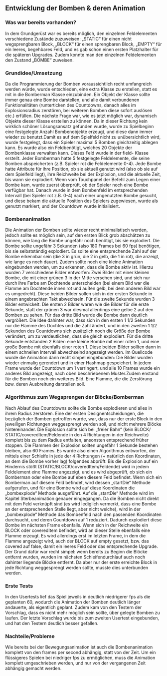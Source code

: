 ## Entwicklung der Bomben & deren Animation
### Was war bereits vorhanden?
In dem Grundgerüst war es bereits möglich, den einzelnen Feldelementen verschiedene
Zustände zuzuweisen: „STATIC“ für einen nicht wegsprengbaren Block, „BLOCK“ für einen
sprengbaren Block, „EMPTY“ für ein leeres, begehbares Feld, und es gab schon einen ersten
Platzhalter für die späteren Upgrades. Zudem konnte man den einzelnen Feldelementen den
Zustand „BOMBE“ zuweisen.

### Grundidee/Umsetzung
Da die Programmierung der Bomben voraussichtlich recht umfangreich werden würde,
wurde entschieden, eine extra Klasse zu erstellen, statt es mit in die Bomberman Klasse
einzubinden. Ein Objekt der Klasse sollte immer genau eine Bombe darstellen, und alle damit
verbundenen Funktionalitäten (runterticken des Countdowns, danach alles im
Explosionsradius zerstören, bei weiteren Bomben diese sofort auslösen etc.) erfüllen.
Die nächste Frage war, wie es jetzt möglich war, dynamisch Objekte dieser Klasse erstellen
zu können. Da in dieser Richtung kein wirklich schöner Lösungsansatz gefunden wurde,
wurde zu Spielbeginn eine festgelegte Anzahl Bombenobjekte erzeugt, und diese dann
immer wieder zu benutzt.Damit es auf dem Spielfeld nicht zu unübersichtlich wird, wurde festgelegt, dass ein Spieler
maximal 5 Bomben gleichzeitig ablegen kann. Es wurde also ein Feldbenötigt, welches 20
Objekte der Bombenklasse verwalten kann. Dieses Feld wurde in der field- Klasse erstellt.
Jeder Bomberman hatte 5 festgelegte Feldelemente, die seine Bomben abspeicherten (z.B.
Spieler rot die Feldelemente 0-4). Jede Bombe hatte Attribute für ihre Position, ob sie aktuell
genutzt wird (also ob sie auf dem Spielfeld liegt), ihre Reichweite bei der Explosion, und die
aktuelle Zeit, bis wann sie explodiert.
Wenn vom Touchpanel der Befehl zum Legen einer Bombe kam, wurde zuerst überprüft, ob
der Spieler noch eine Bombe verfügbar hat. Danach wurde in dem Bombenfeld im
entsprechenden Intervall (bei Spieler rot z.B. 0-4) nach einer ungenutzten Bombe gesucht,
und diese bekam die aktuelle Position des Spielers zugewiesen, wurde als genutzt markiert,
und der Countdown wurde initialisiert.

### Bombenanimation
Die Animation der Bomben sollte wieder recht minimalistisch werden, jedoch sollte es
möglich sein, auf den ersten Blick grob abschätzen zu können, wie lang die Bombe ungefähr
noch benötigt, bis sie explodiert. Die Bombe sollte ungefähr 3 Sekunden (also 180 Frames
bei 60 fps) benötigen, bis sie selbstständig explodiert. Es sollte eine entsprechende Zahl auf
der Bombe erkennbar sein (die 3 in grün, die 2 in gelb, die 1 in rot), die anzeigt, wie lange es
noch dauert. Zudem sollte noch eine kleine Animation eingebunden werden, um zu
erkennen, dass die Bombe aktiv ist.
Hierzu wurden 7 verschiedene Bilder entworfen:
Zwei Bilder mit einer kleinen Bombe, die mit einer grünen 3 in der Mitte versehen sind, und
sich nur durch ihre Farbe am Dochtende unterscheiden (bei einem Bild war die Flamme am
Dochtende innen rot und außen gelb, bei dem anderen Bild war es umgedreht). Diese beiden
Bilder sollen sich in der ersten Sekunde in einem angebrachten Takt abwechseln.
Für die zweite Sekunde wurden 3 Bilder entwickelt. Die ersten 2 Bilder waren wie die Bilder
für die erste Sekunde, statt der grünen 3 war diesmal allerdings eine gelbe 2 auf den
Bomben zu sehen. Für das dritte Bild wurde die Bombe dann deutlich vergrößert. Die Idee
dahinter war, dass sich in den ersten 1 1/2 Sekunden nur die Flamme des Dochtes und die Zahl
ändert, und in den zweiten 1 1/2 Sekunden des Countdowns sich zusätzlich noch die Größe
der Bombe verändert, um zu verdeutlichen, dass sie gleich explodiert.
Für die dritte Sekunde entstanden 2 Bilder: eine kleine Bombe mit einer roten 1, und eine
große Bombe mit ebenfalls einer roten 1. Diese beiden Bilder sollten dann in einem
schnellen Intervall abwechselnd angezeigt werden.
Im Quellcode wurde die Animation dann recht simpel eingebunden: Die Bilder wurden
wieder einmalig gerendert und in einer Hashmap gespeichert. In jedem Frame wurde der
Countdown um 1 verringert, und alle 10 Frames wurde ein anderes Bild angezeigt, nach
oben beschriebenem Muster.Zudem enstand für die Bomben noch ein weiteres Bild. Eine Flamme, die die Zerstörung bzw.
deren Ausbreitung darstellen soll.


### Algorithmus zum Wegsprengen der Blöcke/Bomberman
Nach Ablauf des Countdowns sollte die Bombe explodieren und alles in ihrem Radius
zerstören. Eine der ersten Designentscheidungen, die bezüglich der Bomben getroffen
wurde, war, dass nur der erste Block in den jeweiligen Richtungen weggesprengt werden
soll, und nicht mehrere Blöcke hintereinander. Die Explosion sollte sich bei „freier Bahn“
(kein BLOCK/ STATIC/coveredItem/Feldende in den 4 Richtungen in der Reichweite)
komplett bis zu dem Radius entfalten, ansonsten entsprechend früher stoppen. Die
Flammen der Explosion sollten ungefähr 1 Sekunde bestehen bleiben, also 60 Frames.
Es wurde also einen Algorithmus entworfen, der mittels einer Schleife in jede der 4
Richtungen (+ natürlich den Koordinaten, an dem die Bombe vorher lag) folgendes abprüft:
Bis die Explosion auf ein Hindernis stößt (STATIC/BLOCK/coveredItem/Feldende) wird in
jedem Feldelement eine Flamme angezeigt, und es wird abgeprüft, ob sich ein Bomberman
oder eine Bombe auf eben diesem Feld befindet. Wenn sich ein Bomberman auf diesem Feld
befindet, wird dessen „startDie“ Methode aufgerufen, und für eine Bombe wird auf diese
Koordinaten die „bombexplode“ Methode ausgeführt. Auf die „startDie“ Methode wird im
Kapitel Sterbeanimation genauer eingegangen. Da die Bomben nicht direkt mit dem Feld
verknüpft sind (es wird lediglich vermerkt, dass eine Bombe an der entsprechenden Stelle
liegt, aber nicht welche), wird in der „bombexplode“ Methode das Bombenfeld nach den
passenden Koordinaten durchsucht, und deren Countdown auf 1 reduziert. Dadurch
explodiert diese Bombe im nächsten Frame ebenfalls.
Wenn sich in der Reichweite ein BLOCK oder coveredItem befindet, wird an dieser Stelle
ebenfalls eine Flamme erzeugt. Es wird allerdings erst im letzten Frame, in dem die Flamme
angezeigt wird, auch der BLOCK auf empty gesetzt, bzw. das covered auf false, damit ein
leeres Feld oder das entsprechende Upgrade. Der Grund dafür war recht simpel: wenn
bereits zu Beginn die Blöcke entfernt wurden, wurden im nächsten Schleifendurchlauf auch
noch dahinter liegende Blöcke entfernt. Da aber nur der erste erreichte Block in jede
Richtung weggesprengt werden sollte, musste dies unterbunden werden.


### Erste Tests
In den Usertests lief das Spiel jeweils in deutlich niedrigerer fps als die geplanten 60,
wodurch die Animation der Bomben deutlich länger andauerte, als eigentlich geplant.
Zudem kam von den Testern der Vorschlag, dass es nicht mehr möglich sein sollte, über
gelegte Bomben zu laufen. Der letzte Vorschlag wurde bis zum zweiten Usertest
eingebunden, und hat den Testern deutlich besser gefallen.


### Nachteile/Probleme
Wie bereits bei der Bewegungsanimation ist auch die Bombenanimation komplett von den
frames per second abhängig, statt von der Zeit. Um ein flüssigeres Spielen bei niedriger fps
zu ermöglichen, muss die Animation komplett umgeschrieben werden, und nur von der
vergangenen Zeit abhängig gemacht werden.
